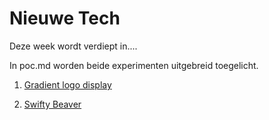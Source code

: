 Nieuwe Tech 
===========

Deze week wordt verdiept in....

In poc.md worden beide experimenten uitgebreid toegelicht.

1. [Gradient logo display](https://github.com/BillyJean1/Zoe-Kroontje-Gillette/tree/master/Week4/poc/FirebaseSocialMediaLogins)  

2. [Swifty Beaver](https://github.com/BillyJean1/Zoe-Kroontje-Gillette/tree/master/Week4/poc/QRScanner)  
